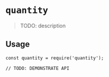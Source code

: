 # `quantity`

> TODO: description

## Usage

```
const quantity = require('quantity');

// TODO: DEMONSTRATE API
```
